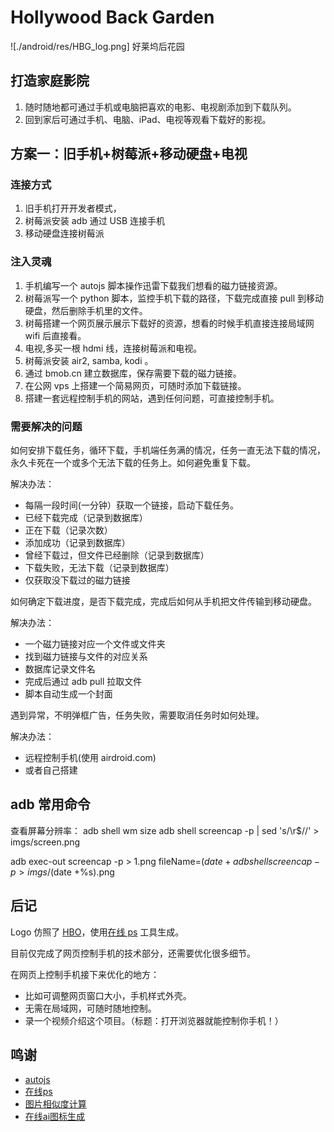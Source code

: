 # Hollywood Back Garden
![./android/res/HBG_log.png]
好莱坞后花园

## 打造家庭影院
1. 随时随地都可通过手机或电脑把喜欢的电影、电视剧添加到下载队列。
2. 回到家后可通过手机、电脑、iPad、电视等观看下载好的影视。

## 方案一：旧手机+树莓派+移动硬盘+电视
### 连接方式
1. 旧手机打开开发者模式，
2. 树莓派安装 adb 通过 USB 连接手机
3. 移动硬盘连接树莓派

###  注入灵魂
1. 手机编写一个 autojs 脚本操作迅雷下载我们想看的磁力链接资源。
2. 树莓派写一个 python 脚本，监控手机下载的路径，下载完成直接 pull 到移动硬盘，然后删除手机里的文件。
3. 树莓搭建一个网页展示展示下载好的资源，想看的时候手机直接连接局域网 wifi 后直接看。
4. 电视,多买一根 hdmi 线，连接树莓派和电视。
5. 树莓派安装 air2, samba, kodi 。
6. 通过 bmob.cn 建立数据库，保存需要下载的磁力链接。
7. 在公网 vps 上搭建一个简易网页，可随时添加下载链接。
8. 搭建一套远程控制手机的网站，遇到任何问题，可直接控制手机。

### 需要解决的问题

如何安排下载任务，循环下载，手机端任务满的情况，任务一直无法下载的情况，永久卡死在一个或多个无法下载的任务上。如何避免重复下载。

解决办法：
- 每隔一段时间(一分钟）获取一个链接，启动下载任务。
- 已经下载完成（记录到数据库）
- 正在下载（记录次数）
- 添加成功（记录到数据库）
- 曾经下载过，但文件已经删除（记录到数据库）
- 下载失败，无法下载（记录到数据库）
- 仅获取没下载过的磁力链接

如何确定下载进度，是否下载完成，完成后如何从手机把文件传输到移动硬盘。

解决办法：
- 一个磁力链接对应一个文件或文件夹
- 找到磁力链接与文件的对应关系
- 数据库记录文件名
- 完成后通过 adb pull 拉取文件
- 脚本自动生成一个封面

遇到异常，不明弹框广告，任务失败，需要取消任务时如何处理。

解决办法：
- 远程控制手机(使用 airdroid.com)
- 或者自己搭建


## adb 常用命令
查看屏幕分辨率： adb shell wm size
adb shell screencap -p | sed 's/\r$//' > imgs/screen.png

adb exec-out screencap -p > 1.png
fileName=$(date +%s).png
adb shell screencap -p > imgs/$(date +%s).png


## 后记

Logo 仿照了 [HBO](wikipedia/zh.wikipedia.org/zh-cn/HBO)，使用[在线 ps](https://zhuanlan.zhihu.com/p/70636726) 工具生成。

目前仅完成了网页控制手机的技术部分，还需要优化很多细节。

在网页上控制手机接下来优化的地方：  
- 比如可调整网页窗口大小，手机样式外壳。
- 无需在局域网，可随时随地控制。
- 录一个视频介绍这个项目。（标题：打开浏览器就能控制你手机！）


## 鸣谢 

 - [autojs](https://hyb1996.github.io/AutoJs-Docs/)
 - [在线ps](https://ps.gaoding.com/#/)
 - [图片相似度计算](https://github.com/SkyeBeFreeman/identify-similar-images)
 - [在线ai图标生成](https://app.brandmark.io/v3/)








